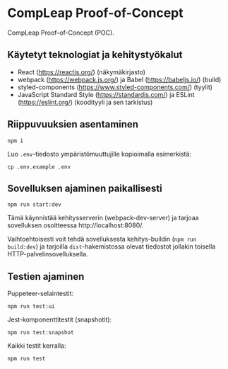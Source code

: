 # CompLeap Proof-of-Concept

CompLeap Proof-of-Concept (POC).

## Käytetyt teknologiat ja kehitystyökalut

- React (https://reactjs.org/) (näkymäkirjasto)
- webpack (https://webpack.js.org/) ja Babel (https://babeljs.io/) (build)
- styled-components (https://www.styled-components.com/) (tyylit)
- JavaScript Standard Style (https://standardjs.com/) ja ESLint (https://eslint.org/) (koodityyli ja sen tarkistus)

## Riippuvuuksien asentaminen

```shell
npm i
```

Luo `.env`-tiedosto ympäristömuuttujille kopioimalla esimerkistä:
```shell
cp .env.example .env
```

## Sovelluksen ajaminen paikallisesti

```shell
npm run start:dev
```

Tämä käynnistää kehitysserverin (webpack-dev-server) ja tarjoaa sovelluksen osoitteessa http://localhost:8080/.

Vaihtoehtoisesti voit tehdä sovelluksesta kehitys-buildin (`npm run build:dev`) ja tarjoilla `dist`-hakemistossa olevat tiedostot jollakin toisella HTTP-palvelinsovelluksella.

## Testien ajaminen

Puppeteer-selaintestit:
```shell
npm run test:ui
```

Jest-komponenttitestit (snapshotit):
```shell
npm run test:snapshot
```

Kaikki testit kerralla:
```shell
npm run test
```
